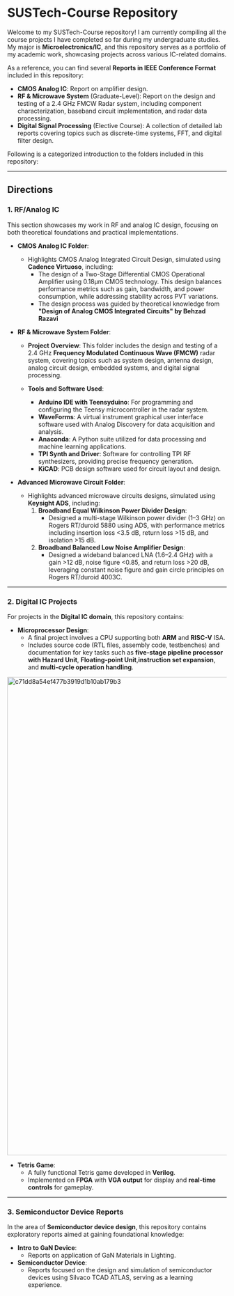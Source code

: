 # SUSTech-Course Repository

Welcome to my SUSTech-Course repository! I am currently compiling all the course projects I have completed so far during my undergraduate studies. My major is **Microelectronics/IC**, and this repository serves as a portfolio of my academic work, showcasing projects across various IC-related domains. 

As a reference, you can find several **Reports in IEEE Conference Format** included in this repository:
- **CMOS Analog IC**: Report on amplifier design.
- **RF & Microwave System** (Graduate-Level): Report on the design and testing of a 2.4 GHz FMCW Radar system, including component characterization, baseband circuit implementation, and radar data processing.
- **Digital Signal Processing** (Elective Course): A collection of detailed lab reports covering topics such as discrete-time systems, FFT, and digital filter design.

Following is a categorized introduction to the folders included in this repository:

---

## Directions
### **1. RF/Analog IC**
This section showcases my work in RF and analog IC design, focusing on both theoretical foundations and practical implementations.

- **CMOS Analog IC Folder**:
   - Highlights CMOS Analog Integrated Circuit Design, simulated using **Cadence Virtuoso**, including:
      - The design of a Two-Stage Differential CMOS Operational Amplifier using 0.18µm CMOS technology. This design balances performance metrics such as gain, bandwidth, and power consumption, while addressing stability across PVT variations.
      - The design process was guided by theoretical knowledge from **"Design of Analog CMOS Integrated Circuits" by Behzad Razavi**
- **RF & Microwave System Folder**:
  - **Project Overview**: This folder includes the design and testing of a 2.4 GHz **Frequency Modulated Continuous Wave (FMCW)** radar system, covering topics such as system design, antenna design, analog circuit design, embedded systems, and digital signal processing.

  - **Tools and Software Used**:
    - **Arduino IDE with Teensyduino**: For programming and configuring the Teensy microcontroller in the radar system.
    - **WaveForms**: A virtual instrument graphical user interface software used with Analog Discovery for data acquisition and analysis.
    - **Anaconda**: A Python suite utilized for data processing and machine learning applications.
    - **TPI Synth and Driver**: Software for controlling TPI RF synthesizers, providing precise frequency generation.
    - **KiCAD**: PCB design software used for circuit layout and design.



- **Advanced Microwave Circuit Folder**:
  - Highlights advanced microwave circuits designs, simulated using **Keysight ADS**, including:
    1. **Broadband Equal Wilkinson Power Divider Design**:
       - Designed a multi-stage Wilkinson power divider (1–3 GHz) on Rogers RT/duroid 5880 using ADS, with performance metrics including insertion loss <3.5 dB, return loss >15 dB, and isolation >15 dB.
    2. **Broadband Balanced Low Noise Amplifier Design**:
       - Designed a wideband balanced LNA (1.6–2.4 GHz) with a gain >12 dB, noise figure <0.85, and return loss >20 dB, leveraging constant noise figure and gain circle principles on Rogers RT/duroid 4003C.

---
### **2. Digital IC Projects**
For projects in the **Digital IC domain**, this repository contains:
- **Microprocessor Design**: 
  - A final project involves a CPU supporting both **ARM** and **RISC-V** ISA.
  - Includes source code (RTL files, assembly code, testbenches) and documentation for key tasks such as **five-stage pipeline processor with Hazard Unit**, **Floating-point Unit**,**instruction set expansion**, and **multi-cycle operation handling**.
 <img width="1099" alt="c71dd8a54ef477b3919d1b10ab179b3" src="https://github.com/user-attachments/assets/21f79c2d-548e-4621-9ca0-a639f2b45176" />

    
- **Tetris Game**:
  - A fully functional Tetris game developed in **Verilog**.
  - Implemented on **FPGA** with **VGA output** for display and **real-time controls** for gameplay.

---

### **3. Semiconductor Device Reports**
In the area of **Semiconductor device design**, this repository contains exploratory reports aimed at gaining foundational knowledge:
- **Intro to GaN Device**: 
  - Reports on application of GaN Materials in Lighting.
- **Semiconductor Device**: 
  - Reports focused on the design and simulation of semiconductor devices using Silvaco TCAD ATLAS, serving as a learning experience.


